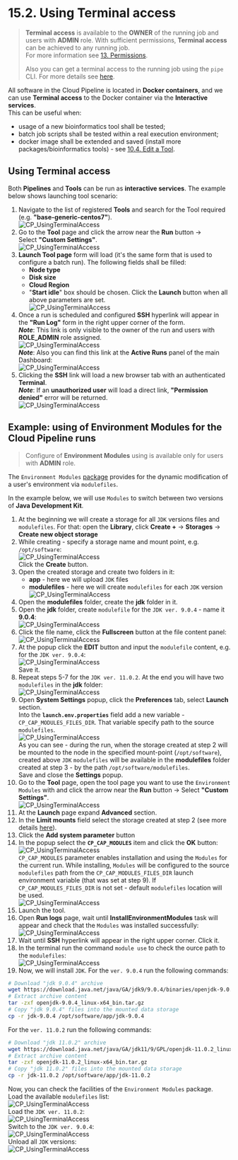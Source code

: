 # 15.2. Using Terminal access

> **Terminal access** is available to the **OWNER** of the running job and users with **ADMIN** role. With sufficient permissions, **Terminal access** can be achieved to any running job.  
> For more information see [13. Permissions](../13_Permissions/13._Permissions.md).
>
> Also you can get a terminal access to the running job using the `pipe` CLI. For more details see [here](../14_CLI/14.5._Manage_pipeline_executions_via_CLI.md#run-a-single-command-or-an-interactive-session-over-the-ssh-protocol).

All software in the Cloud Pipeline is located in **Docker containers**, and we can use **Terminal access** to the Docker container via the **Interactive services**.  
This can be useful when:

- usage of a new bioinformatics tool shall be tested;
- batch job scripts shall be tested within a real execution environment;
- docker image shall be extended and saved (install more packages/bioinformatics tools) - see [10.4. Edit a Tool](../10_Manage_Tools/10.4._Edit_a_Tool.md#commit-a-tool).

## Using Terminal access

Both **Pipelines** and **Tools** can be run as **interactive services**. The example below shows launching tool scenario:

1. Navigate to the list of registered **Tools** and search for the Tool required (e.g. **"base-generic-centos7"**).  
    ![CP_UsingTerminalAccess](attachments/TerminalAccess_1.png)
2. Go to the **Tool** page and click the arrow near the **Run** button → Select **"Custom Settings"**.  
    ![CP_UsingTerminalAccess](attachments/TerminalAccess_2.png)
3. **Launch Tool page** form will load (it's the same form that is used to configure a batch run). The following fields shall be filled:
    - **Node type**
    - **Disk size**
    - **Cloud Region**
    - "**Start idle**" box should be chosen. Click the **Launch** button when all above parameters are set.  
    ![CP_UsingTerminalAccess](attachments/TerminalAccess_3.png)
4. Once a run is scheduled and configured **SSH** hyperlink will appear in the **"Run Log"** form in the right upper corner of the form.  
    **_Note_**: This link is only visible to the owner of the run and users with **ROLE\_ADMIN** role assigned.  
    ![CP_UsingTerminalAccess](attachments/TerminalAccess_4.png)  
    **_Note_**: Also you can find this link at the **Active Runs** panel of the main Dashboard:  
    ![CP_UsingTerminalAccess](attachments/TerminalAccess_21.png)
5. Clicking the **SSH** link will load a new browser tab with an authenticated **Terminal**.  
    **_Note_**: If an **unauthorized user** will load a direct link, **"Permission denied"** error will be returned.  
    ![CP_UsingTerminalAccess](attachments/TerminalAccess_5.png)

## Example: using of Environment Modules for the Cloud Pipeline runs

> Configure of **Environment Modules** using is available only for users with **ADMIN** role.

The `Environment Modules` [package](http://modules.sourceforge.net/index.html) provides for the dynamic modification of a user's environment via `modulefiles`.

In the example below, we will use `Modules` to switch between two versions of **Java Development Kit**.

1. At the beginning we will create a storage for all `JDK` versions files and `modulefiles`. For that: open the **Library**, click **Create +** → **Storages** → **Create new object storage**
2. While creating - specify a storage name and mount point, e.g. `/opt/software`:  
    ![CP_UsingTerminalAccess](attachments/TerminalAccess_6.png)  
    Click the **Create** button.
3. Open the created storage and create two folders in it:
    - **app** - here we will upload `JDK` files
    - **modulefiles** - here we will create `modulefiles` for each `JDK` version  
    ![CP_UsingTerminalAccess](attachments/TerminalAccess_7.png)
4. Open the **modulefiles** folder, create the **jdk** folder in it.
5. Open the **jdk** folder, create `modulefile` for the `JDK ver. 9.0.4` - name it **9.0.4**:  
    ![CP_UsingTerminalAccess](attachments/TerminalAccess_8.png)
6. Click the file name, click the **Fullscreen** button at the file content panel:  
    ![CP_UsingTerminalAccess](attachments/TerminalAccess_9.png)
7. At the popup click the **EDIT** button and input the `modulefile` content, e.g. for the `JDK ver. 9.0.4`:  
    ![CP_UsingTerminalAccess](attachments/TerminalAccess_10.png)  
    Save it.
8. Repeat steps 5-7 for the `JDK ver. 11.0.2`. At the end you will have two `modulefiles` in the **jdk** folder:  
    ![CP_UsingTerminalAccess](attachments/TerminalAccess_11.png)
9. Open **System Settings** popup, click the **Preferences** tab, select **Launch** section.  
    Into the **`launch.env.properties`** field add a new variable - `CP_CAP_MODULES_FILES_DIR`. That variable specify path to the source `modulefiles`.  
    ![CP_UsingTerminalAccess](attachments/TerminalAccess_12.png)  
    As you can see - during the run, when the storage created at step 2 will be mounted to the node in the specified mount-point (`/opt/software`), created above `JDK` `modulefiles` will be available in the **modulefiles** folder created at step 3 - by the path `/opt/software/modulefiles`.  
    Save and close the **Settings** popup.
10. Go to the **Tool** page, open the tool page you want to use the `Environment Modules` with and click the arrow near the **Run** button → Select **"Custom Settings"**.  
    ![CP_UsingTerminalAccess](attachments/TerminalAccess_2.png)
11. At the **Launch** page expand **Advanced** section.
12. In the **Limit mounts** field select the storage created at step 2 (see more details [here](../06_Manage_Pipeline/6.1._Create_and_configure_pipeline.md#example-limit-mounted-storages)).
13. Click the **Add system parameter** button
14. In the popup select the **`CP_CAP_MODULES`** item and click the **OK** button:  
    ![CP_UsingTerminalAccess](attachments/TerminalAccess_13.png)  
    `CP_CAP_MODULES` parameter enables installation and using the `Modules` for the current run. While installing, `Modules` will be configured to the source `modulefiles` path from the `CP_CAP_MODULES_FILES_DIR` launch environment variable (that was set at step 9). If `CP_CAP_MODULES_FILES_DIR` is not set - default `modulefiles` location will be used.  
    ![CP_UsingTerminalAccess](attachments/TerminalAccess_14.png)
15. Launch the tool.
16. Open **Run logs** page, wait until **InstallEnvironmentModules** task will appear and check that the `Modules` was installed successfully:  
    ![CP_UsingTerminalAccess](attachments/TerminalAccess_15.png)
17. Wait until **SSH** hyperlink will appear in the right upper corner. Click it.
18. In the terminal run the command `module use` to check the ource path to the `modulefiles`:  
    ![CP_UsingTerminalAccess](attachments/TerminalAccess_16.png)
19. Now, we will install `JDK`. For the `ver. 9.0.4` run the following commands:  

```bash
# Download "jdk 9.0.4" archive
wget https://download.java.net/java/GA/jdk9/9.0.4/binaries/openjdk-9.0.4_linux-x64_bin.tar.gz
# Extract archive content
tar -zxf openjdk-9.0.4_linux-x64_bin.tar.gz
# Copy "jdk 9.0.4" files into the mounted data storage
cp -r jdk-9.0.4 /opt/software/app/jdk-9.0.4
```

For the `ver. 11.0.2` run the following commands:  

```bash
# Download "jdk 11.0.2" archive
wget https://download.java.net/java/GA/jdk11/9/GPL/openjdk-11.0.2_linux-x64_bin.tar.gz
# Extract archive content
tar -zxf openjdk-11.0.2_linux-x64_bin.tar.gz
# Copy "jdk 11.0.2" files into the mounted data storage
cp -r jdk-11.0.2 /opt/software/app/jdk-11.0.2
```

Now, you can check the facilities of the `Environment Modules` package.  
Load the available `modulefiles` list:  
![CP_UsingTerminalAccess](attachments/TerminalAccess_17.png)  
Load the `JDK ver. 11.0.2`:  
![CP_UsingTerminalAccess](attachments/TerminalAccess_18.png)  
Switch to the `JDK ver. 9.0.4`:  
![CP_UsingTerminalAccess](attachments/TerminalAccess_20.png)  
Unload all `JDK` versions:  
![CP_UsingTerminalAccess](attachments/TerminalAccess_19.png)  
